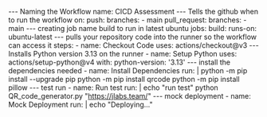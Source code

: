 --- Naming the Workflow
name: CICD Assessment
--- Tells the github when to run the workflow
on:
  push:
    branches:
    - main
  pull_request:
    branches:
    - main
--- creating job name build to run in latest ubuntu
jobs:
  build:
    runs-on: ubuntu-latest
--- pulls your repository code into the runner so the workflow can access it
    steps:
      - name: Checkout Code
        uses: actions/checkout@v3
--- Installs Python version 3.13 on the runner
      - name: Setup Python
        uses: actions/setup-python@v4
        with:
          python-version: '3.13'
--- install the dependencies needed
      - name: Install Dependencies
        run: |
          python -m pip install --upgrade pip
          python -m pip install qrcode
          python -m pip install pillow
--- test run 
      - name: Run test
        run: |
          echo "run test"
          python QR_code_generator.py "https://jlabs.team/"
--- mock deployment
      - name: Mock Deployment
        run: |
          echo "Deploying..."
          
          
        
        
    

  
